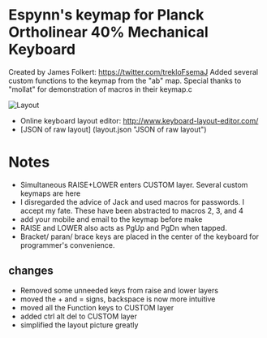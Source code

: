 # Espynn's keymap for Planck Ortholinear 40% Mechanical Keyboard
Created by James Folkert: https://twitter.com/trekloFsemaJ
Added several custom functions to the keymap from the "ab" map. Special thanks to "mollat" for demonstration of macros in their keymap.c
 

![Layout](https://i.imgur.com/PEI4eva.jpg "Practical Keymap")


* Online keyboard layout editor: http://www.keyboard-layout-editor.com/
* [JSON of raw layout] (layout.json "JSON of raw layout")

# Notes
* Simultaneous RAISE+LOWER enters CUSTOM layer. Several custom keymaps are here
* I disregarded the advice of Jack and used macros for passwords. I accept my fate. These have been abstracted to macros 2, 3, and 4
* add your mobile and email to the keymap before make
* RAISE and LOWER also acts as PgUp and PgDn when tapped.
* Bracket/ paran/ brace keys are placed in the center of the keyboard for programmer's convenience.

## changes
* Removed some unneeded keys from raise and lower layers
* moved the + and = signs, backspace is now more intuitive
* moved all the Function keys to CUSTOM layer
* added ctrl alt del to CUSTOM layer
* simplified the layout picture greatly